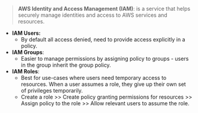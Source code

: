 > **AWS Identity and Access Management (IAM)**: is a service that helps securely manage identities and access to AWS services and resources.


- **IAM Users:**
	- By default all access denied, need to provide access explicitly in a policy.
- **IAM Groups**:
	- Easier to manage permissions by assigning policy to groups - users in the group inherit the group policy.
- **IAM Roles**:
	- Best for use-cases where users need temporary access to resources. When a user assumes a role, they give up their own set of privileges temporarily.
	- Create a role >> Create policy granting permissions for resources >> Assign policy to the role >> Allow relevant users to assume the role.